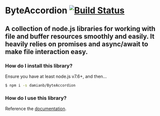 # ByteAccordion [![Build Status](https://travis-ci.org/damianb/ByteAccordion.svg?branch=master)](https://travis-ci.org/damianb/ByteAccordion)

## A collection of node.js libraries for working with file and buffer resources smoothly and easily.  It heavily relies on promises and async/await to make file interaction easy.

### How do I install this library?

Ensure you have at least node.js v7.6+, and then...

``` bash
$ npm i -s damianb/ByteAccordion
```

### How do I use this library?

Reference the [documentation](https://damianb.github.io/ByteAccordion/).
